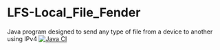# LFS-Local_File_Fender
Java program designed to send any type of file from a device to another using IPv4 
[![Java CI](https://github.com/Fedi6431/LFS-Local_File_Fender/actions/workflows/ant.yml/badge.svg)](https://github.com/Fedi6431/LFS-Local_File_Fender/actions/workflows/ant.yml)
